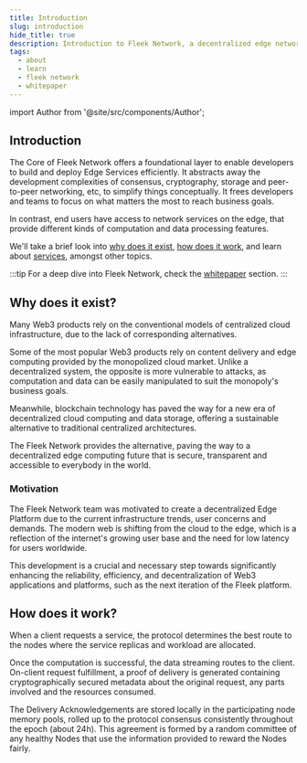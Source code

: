 ```yaml
---
title: Introduction
slug: introduction
hide_title: true
description: Introduction to Fleek Network, a decentralized edge network. Learn its purpose, operation, and approach towards a decentralized infrastructure layer.
tags:
  - about
  - learn
  - fleek network
  - whitepaper
---
```


import Author from '@site/src/components/Author';

## Introduction

The Core of Fleek Network offers a foundational layer to enable developers to build and deploy Edge Services efficiently. It abstracts away the development complexities of consensus, cryptography, storage and peer-to-peer networking, etc, to simplify things conceptually. It frees developers and teams to focus on what matters the most to reach business goals.

In contrast, end users have access to network services on the edge, that provide different kinds of computation and data processing features.

We'll take a brief look into [why does it exist](#why-does-it-exist), [how does it work](#how-does-it-work), and learn about [services](/docs/learn/services), amongst other topics.

:::tip
For a deep dive into Fleek Network, check the [whitepaper](/docs/whitepaper) section.
:::

## Why does it exist?

Many Web3 products rely on the conventional models of centralized cloud infrastructure, due to the lack of corresponding alternatives.

Some of the most popular Web3 products rely on content delivery and edge computing provided by the monopolized cloud market. Unlike a decentralized system, the opposite is more vulnerable to attacks, as computation and data can be easily manipulated to suit the monopoly's business goals.

Meanwhile, blockchain technology has paved the way for a new era of decentralized cloud computing and data storage, offering a sustainable alternative to traditional centralized architectures.

The Fleek Network provides the alternative, paving the way to a decentralized edge computing future that is secure, transparent and accessible to everybody in the world.

### Motivation

The Fleek Network team was motivated to create a decentralized Edge Platform due to the current infrastructure trends, user concerns and demands. The modern web is shifting from the cloud to the edge, which is a reflection of the internet's growing user base and the need for low latency for users worldwide.

This development is a crucial and necessary step towards significantly enhancing the reliability, efficiency, and decentralization of Web3 applications and platforms, such as the next iteration of the Fleek platform.

## How does it work?

When a client requests a service, the protocol determines the best route to the nodes where the service replicas and workload are allocated.

Once the computation is successful, the data streaming routes to the client. On-client request fulfillment, a proof of delivery is generated containing cryptographically secured metadata about the original request, any parts involved and the resources consumed.

The Delivery Acknowledgements are stored locally in the participating node memory pools, rolled up to the protocol consensus consistently throughout the epoch (about 24h). This agreement is formed by a random committee of any healthy Nodes that use the information provided to reward the Nodes fairly.

<Author
    name="Helder Oliveira"
    image="https://github.com/heldrida.png"
    title="Software Developer + DX"
    url="https://github.com/heldrida"
/>
